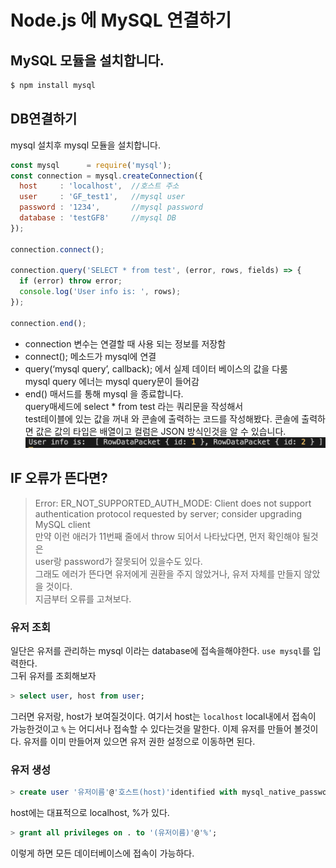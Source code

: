 # Node.js 에 MySQL 연결하기
## MySQL 모듈을 설치합니다.
```bash
$ npm install mysql
```
## DB연결하기
mysql 설치후 mysql 모듈을 설치합니다.
```javascript
const mysql      = require('mysql');
const connection = mysql.createConnection({
  host     : 'localhost',  //호스트 주소
  user     : 'GF_test1',   //mysql user
  password : '1234',       //mysql password
  database : 'testGF8'     //mysql DB
});

connection.connect();

connection.query('SELECT * from test', (error, rows, fields) => {
  if (error) throw error;
  console.log('User info is: ', rows);
});

connection.end();
```
- connection 변수는 연결할 때 사용 되는 정보를 저장함
- connect(); 메소드가 mysql에 연결
- query(‘mysql query’, callback); 에서 실제 데이터 베이스의 값을 다룸  
  mysql query 에너는 mysql query문이 들어감
- end() 매서드를 통해 mysql 을 종료합니다.  
query매세드에 select * from test 라는 쿼리문을 작성해서  
test테이블에 있는 값을 꺼내 와 콘솔에 출력하는 코드를 작성해봤다.
콘솔에 출력하면 값은 값의 타입은 배열이고 컬럼은 JSON 방식인것을 알 수 있습니다.  
![node-mysql-query](../img/node.js-mysql-select-query.png)
## IF 오류가 뜬다면?
> Error: ER_NOT_SUPPORTED_AUTH_MODE: Client does not support authentication protocol requested by server; consider upgrading MySQL client  
만약 이런 애러가 11번째 줄에서 throw 되어서 나타났다면, 먼저 확인해야 될것은  
user랑 password가 잘못되어 있을수도 있다.   
그래도 에러가 뜬다면 유저에게 권환을 주지 않았거나, 유저 자체를 만들지 않았을 것이다.  
지금부터 오류를 고쳐보다.
### 유저 조회
일단은 유저를 관리하는 mysql 이라는 database에 접속을해야한다. <code>use mysql</code>를 입력한다.  
그뒤 유저를 조회해보자
```sql
> select user, host from user;
```
그러면 유저랑, host가 보여질것이다.
여기서 host는 <code>localhost</code> local내에서 접속이 가능한것이고 <code>%</code> 는 어디서나 접속할 수 있다는것을 말한다.
이제 유저를 만들어 볼것이다. 유저를 이미 만들어져 있으면 유저 권한 설정으로 이동하면 된다.
### 유저 생성
```sql
> create user '유저이름'@'호스트(host)'identified with mysql_native_password by '비밀번호'
```
host에는 대표적으로 localhost, %가 있다.
```sql
> grant all privileges on . to '(유저이름)'@'%';
```
이렇게 하면 모든 데이터베이스에 접속이 가능하다.
